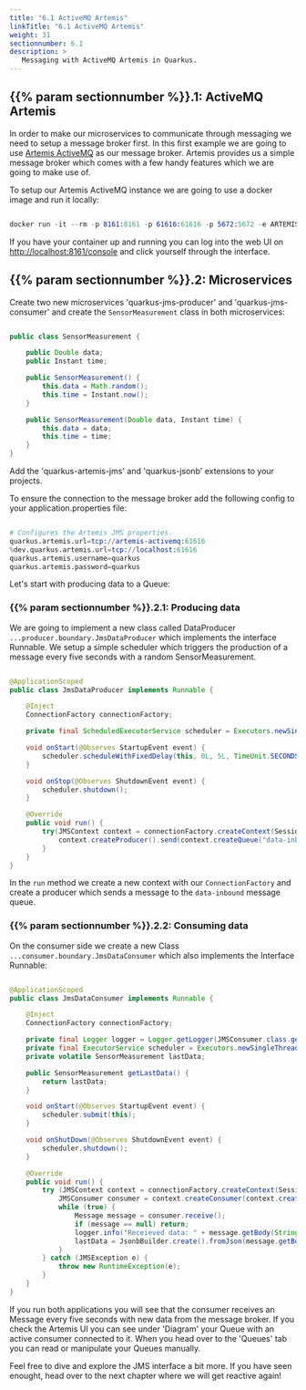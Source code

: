 ```yaml
---
title: "6.1 ActiveMQ Artemis"
linkTitle: "6.1 ActiveMQ Artemis"
weight: 31
sectionnumber: 6.1
description: >
   Messaging with ActiveMQ Artemis in Quarkus.
---
```


## {{% param sectionnumber %}}.1: ActiveMQ Artemis

In order to make our microservices to communicate through messaging we need to setup a message broker first. In this first example we are going to use [Artemis ActiveMQ](https://activemq.apache.org/components/artemis/) as our message broker. Artemis provides us a simple message broker which comes with a few handy features which we are going to make use of.

To setup our Artemis ActiveMQ instance we are going to use a docker image and run it locally:

```s

docker run -it --rm -p 8161:8161 -p 61616:61616 -p 5672:5672 -e ARTEMIS_USERNAME=quarkus -e ARTEMIS_PASSWORD=quarkus vromero/activemq-artemis:2.11.0-alpine

```

If you have your container up and running you can log into the web UI on [http://localhost:8161/console](http://localhost:8161/console) and click yourself through the interface.


## {{% param sectionnumber %}}.2: Microservices

Create two new microservices 'quarkus-jms-producer' and 'quarkus-jms-consumer' and create the `SensorMeasurement` class in both microservices:

```java

public class SensorMeasurement {

    public Double data;
    public Instant time;

    public SensorMeasurement() {
        this.data = Math.random();
        this.time = Instant.now();
    }

    public SensorMeasurement(Double data, Instant time) {
        this.data = data;
        this.time = time;
    }
}


```

Add the 'quarkus-artemis-jms' and 'quarkus-jsonb' extensions to your projects.

To ensure the connection to the message broker add the following config to your application.properties file:

```s

# Configures the Artemis JMS properties.
quarkus.artemis.url=tcp://artemis-activemq:61616
%dev.quarkus.artemis.url=tcp://localhost:61616
quarkus.artemis.username=quarkus
quarkus.artemis.password=quarkus

```

Let's start with producing data to a Queue:


### {{% param sectionnumber %}}.2.1: Producing data

We are going to implement a new class called DataProducer `...producer.boundary.JmsDataProducer` which implements the interface Runnable. We setup a simple scheduler which triggers the production of a message every five seconds with a random SensorMeasurement.

```java

@ApplicationScoped
public class JmsDataProducer implements Runnable {

    @Inject
    ConnectionFactory connectionFactory;

    private final ScheduledExecutorService scheduler = Executors.newSingleThreadScheduledExecutor();

    void onStart(@Observes StartupEvent event) {
        scheduler.scheduleWithFixedDelay(this, 0L, 5L, TimeUnit.SECONDS);
    }

    void onStop(@Observes ShutdownEvent event) {
        scheduler.shutdown();
    }

    @Override
    public void run() {
        try(JMSContext context = connectionFactory.createContext(Session.AUTO_ACKNOWLEDGE)) {
            context.createProducer().send(context.createQueue("data-inbound"), JsonbBuilder.create().toJson(new SensorMeasurement()));
        }
    }
}

```

In the `run` method we create a new context with our `ConnectionFactory` and create a producer which  sends a message to the `data-inbound` message queue.


### {{% param sectionnumber %}}.2.2: Consuming data

On the consumer side we create a new Class `...consumer.boundary.JmsDataConsumer` which also implements the Interface Runnable:

```java

@ApplicationScoped
public class JmsDataConsumer implements Runnable {

    @Inject
    ConnectionFactory connectionFactory;

    private final Logger logger = Logger.getLogger(JMSConsumer.class.getName());
    private final ExecutorService scheduler = Executors.newSingleThreadScheduledExecutor();
    private volatile SensorMeasurement lastData;

    public SensorMeasurement getLastData() {
        return lastData;
    }

    void onStart(@Observes StartupEvent event) {
        scheduler.submit(this);
    }

    void onShutDown(@Observes ShutdownEvent event) {
        scheduler.shutdown();
    }

    @Override
    public void run() {
        try (JMSContext context = connectionFactory.createContext(Session.AUTO_ACKNOWLEDGE)) {
            JMSConsumer consumer = context.createConsumer(context.createQueue("data-inbound"));
            while (true) {
                Message message = consumer.receive();
                if (message == null) return;
                logger.info("Receieved data: " + message.getBody(String.class));
                lastData = JsonbBuilder.create().fromJson(message.getBody(String.class), SensorMeasurement.class);
            }
        } catch (JMSException e) {
            throw new RuntimeException(e);
        }
    }
}

```

If you run both applications you will see that the consumer receives an Message every five seconds with new data from the message broker. If you check the Artemis UI you can see under 'Diagram' your Queue with an active consumer connected to it. When you head over to the 'Queues' tab you can read or manipulate your Queues manually.

Feel free to dive and explore the JMS interface a bit more. If you have seen enought, head over to the next chapter where we will get reactive again!
